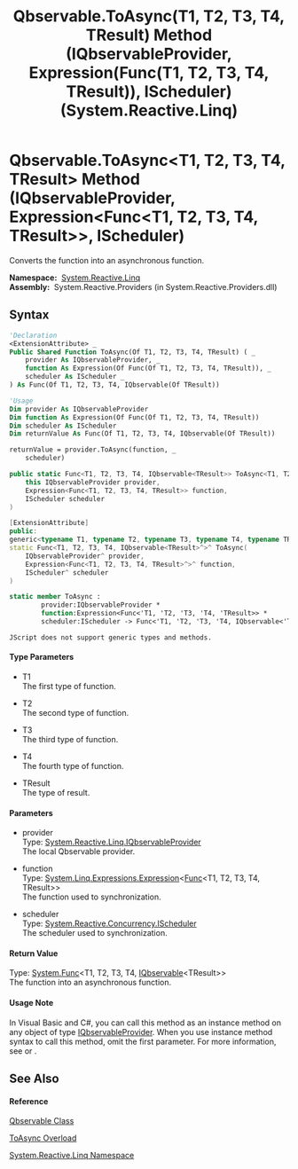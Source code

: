 ﻿---
title: Qbservable.ToAsync(T1, T2, T3, T4, TResult) Method (IQbservableProvider, Expression(Func(T1, T2, T3, T4, TResult)), IScheduler) (System.Reactive.Linq)
TOCTitle: ToAsync(T1, T2, T3, T4, TResult) Method (IQbservableProvider, Expression(Func(T1, T2, T3, T4, TResult)), IScheduler)
ms:assetid: M:System.Reactive.Linq.Qbservable.ToAsync``5(System.Reactive.Linq.IQbservableProvider,System.Linq.Expressions.Expression{System.Func{``0,``1,``2,``3,``4}},System.Reactive.Concurrency.IScheduler)
ms:mtpsurl: https://msdn.microsoft.com/en-us/library/Hh229399(v=VS.103)
ms:contentKeyID: 36068815
ms.date: 06/28/2011
mtps_version: v=VS.103
dev_langs:
- vb
- csharp
- c++
- fsharp
- jscript
---

# Qbservable.ToAsync\<T1, T2, T3, T4, TResult\> Method (IQbservableProvider, Expression\<Func\<T1, T2, T3, T4, TResult\>\>, IScheduler)

Converts the function into an asynchronous function.

**Namespace:**  [System.Reactive.Linq](hh211929\(v=vs.103\).md)  
**Assembly:**  System.Reactive.Providers (in System.Reactive.Providers.dll)

## Syntax

``` vb
'Declaration
<ExtensionAttribute> _
Public Shared Function ToAsync(Of T1, T2, T3, T4, TResult) ( _
    provider As IQbservableProvider, _
    function As Expression(Of Func(Of T1, T2, T3, T4, TResult)), _
    scheduler As IScheduler _
) As Func(Of T1, T2, T3, T4, IQbservable(Of TResult))
```

``` vb
'Usage
Dim provider As IQbservableProvider
Dim function As Expression(Of Func(Of T1, T2, T3, T4, TResult))
Dim scheduler As IScheduler
Dim returnValue As Func(Of T1, T2, T3, T4, IQbservable(Of TResult))

returnValue = provider.ToAsync(function, _
    scheduler)
```

``` csharp
public static Func<T1, T2, T3, T4, IQbservable<TResult>> ToAsync<T1, T2, T3, T4, TResult>(
    this IQbservableProvider provider,
    Expression<Func<T1, T2, T3, T4, TResult>> function,
    IScheduler scheduler
)
```

``` c++
[ExtensionAttribute]
public:
generic<typename T1, typename T2, typename T3, typename T4, typename TResult>
static Func<T1, T2, T3, T4, IQbservable<TResult>^>^ ToAsync(
    IQbservableProvider^ provider, 
    Expression<Func<T1, T2, T3, T4, TResult>^>^ function, 
    IScheduler^ scheduler
)
```

``` fsharp
static member ToAsync : 
        provider:IQbservableProvider * 
        function:Expression<Func<'T1, 'T2, 'T3, 'T4, 'TResult>> * 
        scheduler:IScheduler -> Func<'T1, 'T2, 'T3, 'T4, IQbservable<'TResult>> 
```

``` jscript
JScript does not support generic types and methods.
```

#### Type Parameters

  - T1  
    The first type of function.

<!-- end list -->

  - T2  
    The second type of function.

<!-- end list -->

  - T3  
    The third type of function.

<!-- end list -->

  - T4  
    The fourth type of function.

<!-- end list -->

  - TResult  
    The type of result.

#### Parameters

  - provider  
    Type: [System.Reactive.Linq.IQbservableProvider](hh212104\(v=vs.103\).md)  
    The local Qbservable provider.  

<!-- end list -->

  - function  
    Type: [System.Linq.Expressions.Expression](https://msdn.microsoft.com/en-us/library/Bb335710)\<[Func](https://msdn.microsoft.com/en-us/library/Bb534303)\<T1, T2, T3, T4, TResult\>\>  
    The function used to synchronization.  

<!-- end list -->

  - scheduler  
    Type: [System.Reactive.Concurrency.IScheduler](hh229149\(v=vs.103\).md)  
    The scheduler used to synchronization.  

#### Return Value

Type: [System.Func](https://msdn.microsoft.com/en-us/library/Bb534303)\<T1, T2, T3, T4, [IQbservable](hh229328\(v=vs.103\).md)\<TResult\>\>  
The function into an asynchronous function.  

#### Usage Note

In Visual Basic and C\#, you can call this method as an instance method on any object of type [IQbservableProvider](hh212104\(v=vs.103\).md). When you use instance method syntax to call this method, omit the first parameter. For more information, see [](https://msdn.microsoft.com/en-us/library/Bb384936) or [](https://msdn.microsoft.com/en-us/library/Bb383977).

## See Also

#### Reference

[Qbservable Class](hh211693\(v=vs.103\).md)

[ToAsync Overload](hh229832\(v=vs.103\).md)

[System.Reactive.Linq Namespace](hh211929\(v=vs.103\).md)

